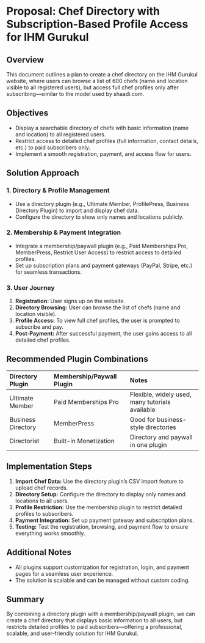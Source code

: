 # Proposal: Chef Directory with Subscription-Based Profile Access for IHM Gurukul

## Overview

This document outlines a plan to create a chef directory on the IHM Gurukul website, where users can browse a list of 600 chefs (name and location visible to all registered users), but access full chef profiles only after subscribing—similar to the model used by shaadi.com.

## Objectives

- Display a searchable directory of chefs with basic information (name and location) to all registered users.
- Restrict access to detailed chef profiles (full information, contact details, etc.) to paid subscribers only.
- Implement a smooth registration, payment, and access flow for users.


## Solution Approach

### 1. Directory \& Profile Management

- Use a directory plugin (e.g., Ultimate Member, ProfilePress, Business Directory Plugin) to import and display chef data.
- Configure the directory to show only names and locations publicly.


### 2. Membership \& Payment Integration

- Integrate a membership/paywall plugin (e.g., Paid Memberships Pro, MemberPress, Restrict User Access) to restrict access to detailed profiles.
- Set up subscription plans and payment gateways (PayPal, Stripe, etc.) for seamless transactions.


### 3. User Journey

1. **Registration:** User signs up on the website.
2. **Directory Browsing:** User can browse the list of chefs (name and location visible).
3. **Profile Access:** To view full chef profiles, the user is prompted to subscribe and pay.
4. **Post-Payment:** After successful payment, the user gains access to all detailed chef profiles.

## Recommended Plugin Combinations

| Directory Plugin | Membership/Paywall Plugin | Notes |
| :-- | :-- | :-- |
| Ultimate Member | Paid Memberships Pro | Flexible, widely used, many tutorials available |
| Business Directory | MemberPress | Good for business-style directories |
| Directorist | Built-in Monetization | Directory and paywall in one plugin |

## Implementation Steps

1. **Import Chef Data:** Use the directory plugin’s CSV import feature to upload chef records.
2. **Directory Setup:** Configure the directory to display only names and locations to all users.
3. **Profile Restriction:** Use the membership plugin to restrict detailed profiles to subscribers.
4. **Payment Integration:** Set up payment gateway and subscription plans.
5. **Testing:** Test the registration, browsing, and payment flow to ensure everything works smoothly.

## Additional Notes

- All plugins support customization for registration, login, and payment pages for a seamless user experience.
- The solution is scalable and can be managed without custom coding.


## Summary

By combining a directory plugin with a membership/paywall plugin, we can create a chef directory that displays basic information to all users, but restricts detailed profiles to paid subscribers—offering a professional, scalable, and user-friendly solution for IHM Gurukul.

